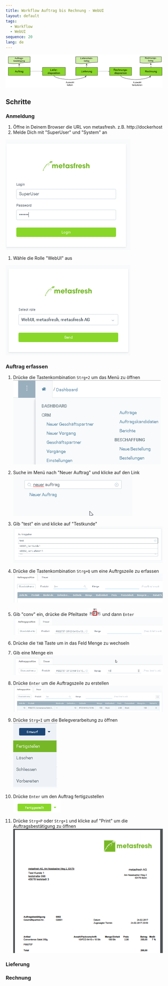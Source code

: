 ```yaml
---
title: Workflow Auftrag bis Rechnung - WebUI
layout: default
tags:
  - Workflow
  - WebUI
sequence: 20
lang: de
---
```


![IMG](../images/de_auftrag_bis_rechnung.png)


## Schritte

### Anmeldung

1. Öffne in Deinem Browser die URL von metasfresh. z.B. http://dockerhost
1. Melde Dich mit "SuperUser" und "System" an

 ![](assets/Workflow_Auftrag_Bis_Rechnung_WebUI-685e9.png)

1. Wähle die Rolle "WebUI" aus

 ![](assets/Workflow_Auftrag_Bis_Rechnung_WebUI-b7593.png)


### Auftrag erfassen

1. Drücke die Tastenkombination `Strg+2` um das Menü zu öffnen <br>
![](assets/Workflow_Auftrag_Bis_Rechnung_WebUI-19ab1.png)

1. Suche im Menü nach "Neuer Auftrag" und klicke auf den Link <br>
![](assets/Workflow_Auftrag_Bis_Rechnung_WebUI-d9abb.png)

1. Gib "test" ein und klicke auf "Testkunde"
![](assets/Workflow_Auftrag_Bis_Rechnung_WebUI-e8470.png)

1. Drücke die Tastenkombination `Strg+Q` um eine Auftrgszeile zu erfassen
![](assets/Workflow_Auftrag_Bis_Rechnung_WebUI-07bd4.png)

1. Gib "conv" ein, drücke die Pfeiltaste ![](assets/Workflow_Auftrag_Bis_Rechnung_WebUI-73797.png) und dann `Enter`
![](assets/Workflow_Auftrag_Bis_Rechnung_WebUI-30d23.png)

1. Drücke die `TAB` Taste um in das Feld Menge zu wechseln

1. Gib eine Menge ein
![](assets/Workflow_Auftrag_Bis_Rechnung_WebUI-85c68.png)

1. Drücke `Enter` um die Auftragszeile zu erstellen
![](assets/Workflow_Auftrag_Bis_Rechnung_WebUI-f0a73.png)

1. Drücke `Strg+I` um die Belegverarbeitung zu öffnen <br>
![](assets/Workflow_Auftrag_Bis_Rechnung_WebUI-c1fd7.png)

1. Drücke `Enter` um den Auftrag fertigzustellen <br>
![](assets/Workflow_Auftrag_Bis_Rechnung_WebUI-22030.png)

1. Drücke `Strg+P` oder `Strg+1` und klicke auf "Print" um die Auftragsbestätigung zu öffnen <br>
![](assets/Workflow_Auftrag_Bis_Rechnung_WebUI-714ed.png)

### Lieferung

### Rechnung
